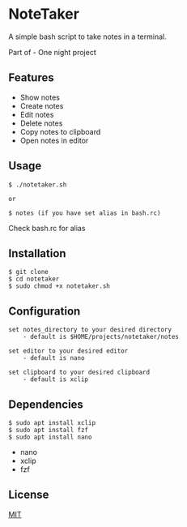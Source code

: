 # NoteTaker 
A simple bash script to take notes in a terminal.

Part of - One night project

## Features
- Show notes
- Create notes
- Edit notes
- Delete notes
- Copy notes to clipboard
- Open notes in editor

## Usage
```
$ ./notetaker.sh

or

$ notes (if you have set alias in bash.rc)
```
Check bash.rc for alias

## Installation
```
$ git clone 
$ cd notetaker
$ sudo chmod +x notetaker.sh
```

## Configuration
```
set notes_directory to your desired directory 
    - default is $HOME/projects/notetaker/notes
 
set editor to your desired editor
    - default is nano 

set clipboard to your desired clipboard
    - default is xclip        
```

## Dependencies
```
$ sudo apt install xclip
$ sudo apt install fzf
$ sudo apt install nano
```
- nano
- xclip
- fzf

## License
[MIT](https://choosealicense.com/licenses/mit/)


 
